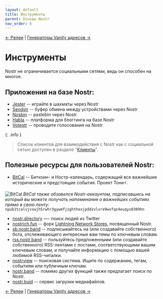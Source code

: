 ```yaml
---
layout: default
title: Инструменты
parent: Основы Nostr
nav_order: 6
---
```


[← Релеи](https://nostr.21ideas.org/docs/basics/explorers.html) | [Генераторы Vanity адресов →](https://nostr.21ideas.org/docs/basics/vanity_address.html)

# Инструменты
Nostr не ограничивается социальными сетями, ведь он способен на многое. 

## Приложения на базе Nostr:

* [Jester](https://jesterui.github.io/) -- играйте в шахматы через Nostr
* [Sendstr](https://sendstr.com/) -- буфер обмена между устройствами через Nostr
* [Nosbin](https://nosbin.com/) -- pastebin через Nostr
* [Habla](https://habla.news/) -- платформа для блоггинга на базе Nostr
* [Votestr](https://votestr.com/) -- проводите голосования на Nostr

{: .info }
> Список клиентов для взаимодействия с Nostr как с социальной сетью доступен в разделе "[Клиенты](https://nostr.21ideas.org/docs/basics/clients.html)".

## Полезные ресурсы для пользователей Nostr:

* [BitCal](https://bitcal.21ideas.org/about/) -- Биткоин- и Ностр-календарь, содержащий все важнейшие исторические и предстоящие события. Проект Тони⚡️.

![BitCal](https://nostr.build/i/nostr.build_e508f65fb18423f9af8f1f38eb46ed087bbe6dcb153619043666c834aee61604.png)
*BitCal также обзавелся Nostr-аккаунтом, подписавшись на который вы можете получать напоминания о важнейших событиях прямо в свою ленту:* `npub1tcalvjvswjh5rwhr3gywmfjzghthexjpddzvlxre9wxfqz4euqys0309hn`

* [nostr.directory](https://nostr.directory/) —- поиск людей из Twitter
* [nostrich.fun](https://nostrich.fun/) -- форк [Lightning Network Stores](https://lightningnetworkstores.com/), посвященный Nostr.
* [sb.nostr.band](https://sb.nostr.band/) -- подписывайтесь на (или создавайте собственного) бота, отслеживающего интересные вам темы по ключевым словам.
* [rss.nostr.band](https://rss.nostr.band/) -- пользуйтесь предложенными (или создавайте собственного) RSS-лентами с постами, соответствующими вашим ключевым словам, и получайте информацию с помощью вашей любимой RSS-читалки.
* [nostrview](https://nostrview.com/) -- поисковая система. Ищите по содержанию, тегам, событиям или публичным ключам.
* [nostr.band](https://nostr.band/) -- помимо других функций также предлагает поиск по Nostr.
* [nostr.buid](https://nostr.build/) -- сервис загрузки медиафайлов. 

[← Релеи](https://nostr.21ideas.org/docs/basics/explorers.html) | [Генераторы Vanity адресов →](https://nostr.21ideas.org/docs/basics/vanity_address.html)
